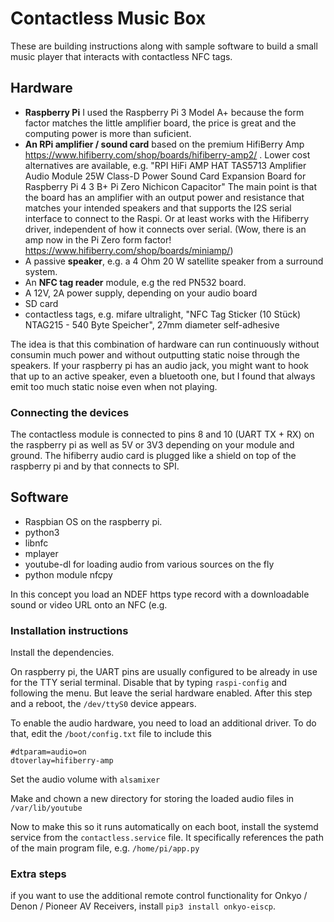 # Contactless Music Box

These are building instructions along with sample software to build a small music player that interacts with contactless NFC tags.

## Hardware

* **Raspberry Pi** I used the Raspberry Pi 3 Model A+ because the form factor matches the little amplifier board, the price is great and the computing power is more than suficient.
* **An RPi amplifier / sound card** based on the premium HifiBerry Amp https://www.hifiberry.com/shop/boards/hifiberry-amp2/ . Lower cost alternatives are available, e.g. "RPI HiFi AMP HAT TAS5713 Amplifier Audio Module 25W Class-D Power Sound Card Expansion Board for Raspberry Pi 4 3 B+ Pi Zero Nichicon Capacitor" The main point is that the board has an amplifier with an output power and resistance that matches your intended speakers and that supports the I2S serial interface to connect to the Raspi. Or at least works with the Hifiberry driver, independent of how it connects over serial. (Wow, there is an amp now in the Pi Zero form factor! https://www.hifiberry.com/shop/boards/miniamp/)
* A passive **speaker**, e.g. a 4 Ohm 20 W satellite speaker from a surround system.
* An **NFC tag reader** module, e.g the red PN532 board.
* A 12V, 2A power supply, depending on your audio board
* SD card
* contactless tags, e.g. mifare ultralight, "NFC Tag Sticker (10 Stück) NTAG215 - 540 Byte Speicher", 27mm diameter self-adhesive

The idea is that this combination of hardware can run continuously without consumin much power and without outputting static noise through the speakers. If your raspberry pi has an audio jack, you might want to hook that up to an active speaker, even a bluetooth one, but I found that always emit too much static noise even when not playing.

### Connecting the devices

The contactless module is connected to pins 8 and 10 (UART TX + RX) on the raspberry pi as well as 5V or 3V3 depending on your module and ground. The hifiberry audio card is plugged like a shield on top of the raspberry pi and by that connects to SPI.

## Software

* Raspbian OS on the raspberry pi.
* python3
* libnfc
* mplayer
* youtube-dl for loading audio from various sources on the fly
* python module nfcpy

In this concept you load an NDEF https type record with a downloadable sound or video URL onto an NFC (e.g.

### Installation instructions

Install the dependencies.

On raspberry pi, the UART pins are usually configured to be already in use for the TTY serial terminal. Disable that by typing `raspi-config` and following the menu. But leave the serial hardware enabled. After this step and a reboot, the `/dev/ttyS0` device appears.

To enable the audio hardware, you need to load an additional driver. To do that, edit the `/boot/config.txt` file to include this

```
#dtparam=audio=on
dtoverlay=hifiberry-amp
```

Set the audio volume with `alsamixer`

Make and chown a new directory for storing the loaded audio files in `/var/lib/youtube`

Now to make this so it runs automatically on each boot, install the systemd service from the `contactless.service` file. It specifically references the path of the main program file, e.g. `/home/pi/app.py`


### Extra steps

if you want to use the additional remote control functionality for Onkyo / Denon / Pioneer AV Receivers, install `pip3 install onkyo-eiscp`.
